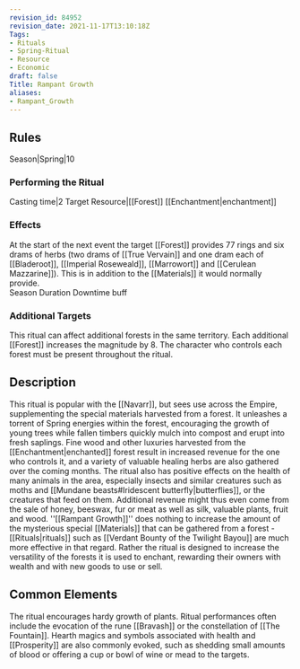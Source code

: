 ```yaml
---
revision_id: 84952
revision_date: 2021-11-17T13:10:18Z
Tags:
- Rituals
- Spring-Ritual
- Resource
- Economic
draft: false
Title: Rampant Growth
aliases:
- Rampant_Growth
---
```

## Rules
Season|Spring|10
### Performing the Ritual
Casting time|2 Target Resource|[[Forest]]
[[Enchantment|enchantment]]
### Effects
At the start of the next event the target [[Forest]] provides 77 rings and six drams of herbs (two drams of [[True Vervain]] and one dram each of [[Bladeroot]], [[Imperial Roseweald]], [[Marrowort]] and [[Cerulean Mazzarine]]). This is in addition to the [[Materials]] it would normally provide.  
Season Duration
Downtime buff
### Additional Targets
This ritual can affect additional forests in the same territory. Each additional [[Forest]] increases the magnitude by 8. The character who controls each forest must be present throughout the ritual.
## Description
This ritual is popular with the [[Navarr]], but sees use across the Empire, supplementing the special materials harvested from a forest. It unleashes a torrent of Spring energies within the forest, encouraging the growth of young trees while fallen timbers quickly mulch into compost and erupt into fresh saplings. Fine wood and other luxuries harvested from the [[Enchantment|enchanted]] forest result in increased revenue for the one who controls it, and a variety of valuable healing herbs are also gathered over the coming months. 
The ritual also has positive effects on the health of many animals in the area, especially insects and similar creatures such as moths and [[Mundane beasts#Iridescent butterfly|butterflies]], or the creatures that feed on them. Additional revenue might thus even come from the sale of honey, beeswax, fur or meat as well as silk, valuable plants, fruit and wood.
''[[Rampant Growth]]'' does nothing to increase the amount of the mysterious special [[Materials]] that can be gathered from a forest - [[Rituals|rituals]] such as [[Verdant Bounty of the Twilight Bayou]] are much more effective in that regard. Rather the ritual is designed to increase the versatility of the forests it is used to enchant, rewarding their owners with wealth and with new goods to use or sell.
## Common Elements
The ritual encourages hardy growth of plants. Ritual performances often include the evocation of the rune [[Bravash]] or the constellation of [[The Fountain]]. Hearth magics and symbols associated with health and [[Prosperity]] are also commonly evoked, such as shedding small amounts of blood or offering a cup or bowl of wine or mead to the targets.